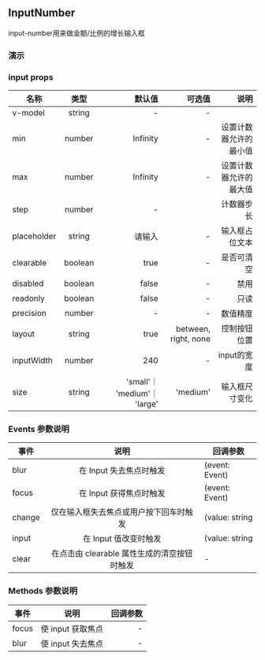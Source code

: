 ## InputNumber

input-number用来做金额/比例的增长输入框

### 演示

<preview path="./demos/input-number/input-number-demo1.vue" title="" description=""></preview>
<preview path="./demos/input-number/input-number-demo2.vue" title="" description=""></preview>
<preview path="./demos/input-number/input-number-demo3.vue" title="" description=""></preview>

### input props

| 名称        |  类型   |                       默认值 |               可选值 |                   说明 |
| ----------- | :-----: | ---------------------------: | -------------------: | ---------------------: |
| v-model     | string  |                            - |                    - |
| min         | number  |                     Infinity |                    - | 设置计数器允许的最小值 |
| max         | number  |                     Infinity |                    - | 设置计数器允许的最大值 |
| step        | number  |                            - |                      |             计数器步长 |
| placeholder | string  |                       请输入 |                    - |         输入框占位文本 |
| clearable   | boolean |                         true |                    - |             是否可清空 |
| disabled    | boolean |                        false |                    - |                   禁用 |
| readonly    | boolean |                        false |                    - |                   只读 |
| precision   | number  |                            - |                    - |               数值精度 |
| layout      | string  |                         true | between, right, none |           控制按钮位置 |
| inputWidth  | number  |                          240 |                    - |            input的宽度 |
| size        | string  | 'small'｜ 'medium'｜ 'large' |             'medium' |         输入框尺寸变化 |

### Events 参数说明

| 事件   |                    说明                     | 回调参数       |
| ------ | :-----------------------------------------: | -------------- |
| blur   |           在 Input 失去焦点时触发           | (event: Event) |
| focus  |           在 Input 获得焦点时触发           | (event: Event) |
| change |   仅在输入框失去焦点或用户按下回车时触发    | (value: string | number) |
| input  |            在 Input 值改变时触发            | (value: string | number) |
| clear  | 在点击由 clearable 属性生成的清空按钮时触发 | -              |

### Methods 参数说明

| 事件  |       说明        | 回调参数 |
| ----- | :---------------: | -------: |
| focus | 使 input 获取焦点 |        - |
| blur  | 使 input 失去焦点 |        - |
